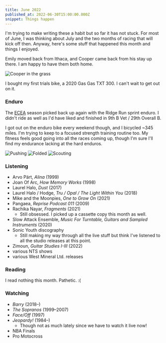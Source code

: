 ```yaml
---
title: June 2022
published_at: 2022-06-30T15:00:00.000Z
snippet: Things happen
---
```


I'm trying to make writing these a habit but so far it has not stuck. For most
of June, I was thinking about July and the two months of racing that will kick
off then. Anyway, here's some stuff that happened this month and things I
enjoyed.

Emily moved back from Ithaca, and Cooper came back from his stay up there. I am
happy to have them both home.

![Cooper in the grass](/img/lately-2022-06/cooper-2022-06.85.jpg)

I bought my first trials bike, a 2020 Gas Gas TXT 300. I can't wait to get out
on it.

### Enduro

The [ECEA](https://ecea.org/ecea/) season picked back up again with the Ridge
Run sprint enduro. I didn't ride as well as I'd have liked and finished in 9th B
Vet / 29th Overall B.

I got out on the enduro bike every weekend though, and I bicycled ~345 miles.
I'm trying to keep to a focused strength training routine too. My fitness feels
good going into all the races coming up, though I'm sure I'll find my endurance
lacking at the hard enduros.

![Pushing](/img/lately-2022-06/IMG_7247.85.jpg)
![Folded](/img/lately-2022-06/IMG_7250.85.jpg)
![Scouting](/img/lately-2022-06/IMG_7340.85.jpg)

### Listening

- Arvo Pärt, _Alina_ (1999)
- Joan Of Arc, _How Memory Works_ (1998)
- Laurel Halo, _Dust_ (2017)
- Laurel Halo / Hodge, _Tru / Opal / The Light Within You_ (2018)
- Mike and the Moonpies, _One to Grow On_ (2021)
- Pangaea, _Reprise Podcast 011_ (2009)
- Rachika Nayar, _Fragments_ (2021)
  - Still obsessed. I picked up a cassette copy this month as well.
- Slow Attack Ensemble, _Music For Turntable, Guitars and Sampled Instruments_
  (2020)
- Sonic Youth discography
  - Still making my way through all the live stuff but think I've listened to
    all the studio releases at this point.
- Zimoun, _Guitar Studies I-III_ (2022)
- various NTS shows
- various West Mineral Ltd. releases

### Reading

I read nothing this month. Pathetic. :(

### Watching

- _Barry_ (2018&ndash;)
- _The Sopranos_ (1999&ndash;2007)
- _Face/Off_ (1997)
- _Jeopardy!_ (1984&ndash;)
  - Though not as much lately since we have to watch it live now!
- NBA Finals
- Pro Motocross
